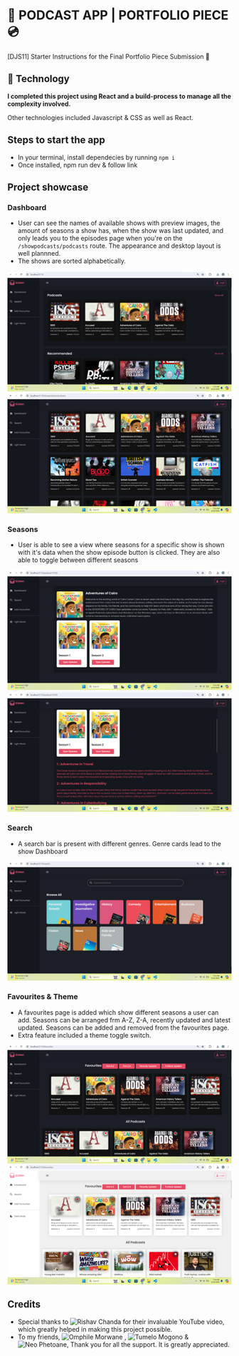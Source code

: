 # 🎵 PODCAST APP | PORTFOLIO PIECE 💿
[DJS11] Starter Instructions for the Final Portfolio Piece Submission 🚀


## 🤖 Technology

**I completed this project using React and a build-process to manage all the complexity involved.** 

Other technologies included Javascript & CSS as well as React.

## Steps to start the app
- In your terminal, install dependecies by running `npm i` 
- Once installed, npm run dev & follow link

## Project showcase
### Dashboard
- User can see the names of available shows with preview images, the amount of seasons a show has, when the show was last updated, and only leads you to the episodes page when you're on the `/showpodcasts/podcasts` route. The appearance and desktop layout is well plannned. 
- The shows are sorted alphabetically.

![Dashboard1](public/images/Dashboard.png)
![Dashboard2](public/images/Dashboard2.png)

### Seasons 
- User is able to see a view where seasons for a specific show is shown with it's data when the show episode button is clicked. They are also able to toggle between different seasons

![alt text](public/images/Season.png)
![alt text](public/images/Episode.png)

### Search
- A search bar is present with different genres. Genre cards lead to the show Dashboard

![alt text](public/images/Search.png)

### Favourites & Theme
- A favourites page is added which show different seasons a user can add. Seasons can be arranged frm A-Z, Z-A, recently updated and latest updated. Seasons can be added and removed from the favourites page.
- Extra feature included a theme toggle switch.

![alt text](public/images/Favourites.png)
![alt text](public/images/Theme.png)

## Credits
- Special thanks to ![Rishav Chanda](https://github.com/rishavchanda) for their invaluable YouTube video, which greatly helped in making this project possible.
- To my friends, ![Omphile Morwane](https://github.com/OmphileMorwane) , ![Tumelo Mogono](https://github.com/Tumelo-Mogono-SE) & ![Neo Phetoane](https://github.com/NeoPhetoane), Thank you for all the support. It is greatly appreciated.


